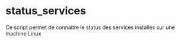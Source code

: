 # status_services
Ce script permet de connaitre le status des services installés sur une machine Linux
